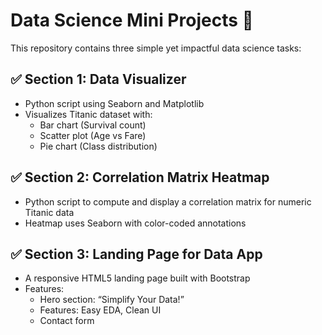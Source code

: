 # Data Science Mini Projects 🚀

This repository contains three simple yet impactful data science tasks:

## ✅ Section 1: Data Visualizer
- Python script using Seaborn and Matplotlib
- Visualizes Titanic dataset with:
  - Bar chart (Survival count)
  - Scatter plot (Age vs Fare)
  - Pie chart (Class distribution)

## ✅ Section 2: Correlation Matrix Heatmap
- Python script to compute and display a correlation matrix for numeric Titanic data
- Heatmap uses Seaborn with color-coded annotations

## ✅ Section 3: Landing Page for Data App
- A responsive HTML5 landing page built with Bootstrap
- Features:
  - Hero section: “Simplify Your Data!”
  - Features: Easy EDA, Clean UI
  - Contact form
